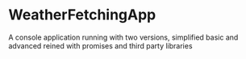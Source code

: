 # WeatherFetchingApp
A console application running with two versions, simplified basic and advanced reined with promises and third party libraries
